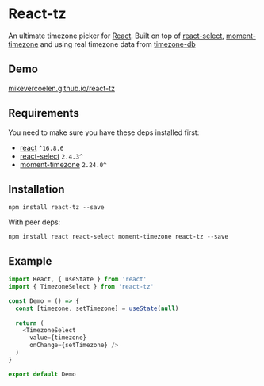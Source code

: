 # React-tz

An ultimate timezone picker for [React](https://reactjs.com). Built on top of [react-select](https://github.com/JedWatson/react-select), [moment-timezone](https://github.com/moment/moment-timezone) and using real timezone data from [timezone-db](https://timezonedb.com/) 

## Demo

[mikevercoelen.github.io/react-tz](http://mikevercoelen.github.io/react-tz/)

## Requirements

You need to make sure you have these deps installed first:

- [react](https://reactjs.com) `^16.8.6`
- [react-select](https://github.com/JedWatson/react-select) `2.4.3^`
- [moment-timezone](https://github.com/moment/moment-timezone) `2.24.0^`

## Installation

```shell
npm install react-tz --save
```

With peer deps:

```shell
npm install react react-select moment-timezone react-tz --save
```

## Example

```js
import React, { useState } from 'react'
import { TimezoneSelect } from 'react-tz'

const Demo = () => {
  const [timezone, setTimezone] = useState(null)
  
  return (
    <TimezoneSelect
      value={timezone}
      onChange={setTimezone} />
  )
}

export default Demo
```

